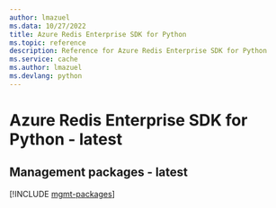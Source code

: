 ```yaml
---
author: lmazuel
ms.data: 10/27/2022
title: Azure Redis Enterprise SDK for Python
ms.topic: reference
description: Reference for Azure Redis Enterprise SDK for Python
ms.service: cache
ms.author: lmazuel
ms.devlang: python
---
```

# Azure Redis Enterprise SDK for Python - latest

## Management packages - latest
[!INCLUDE [mgmt-packages](redis-enterprise-mgmt-index.md)]